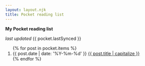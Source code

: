 ```yaml
---
layout: layout.njk
title: Pocket reading list
---
```


<p>
  <strong>My Pocket reading list</strong>
</p>

<p>
  <i>last updated</i>&nbsp;<date>{{ pocket.lastSynced }}</date>
</p>

<ol reversed class="searchable">
{% for post in pocket.items %}
  <li class="post-item">
    <span class="post-date">{{ post.date | date: '%Y-%m-%d' }}</span>
    <a href="{{ post.url }}" class="post-link">
      {{ post.title | capitalize }}
    </a>
  </li>
{% endfor %}
</ol>
